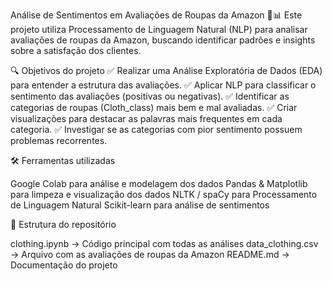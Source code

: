 Análise de Sentimentos em Avaliações de Roupas da Amazon 👕📊
Este projeto utiliza Processamento de Linguagem Natural (NLP) para analisar avaliações de roupas da Amazon, buscando identificar padrões e insights sobre a satisfação dos clientes.

🔍 Objetivos do projeto
✅ Realizar uma Análise Exploratória de Dados (EDA) para entender a estrutura das avaliações.
✅ Aplicar NLP para classificar o sentimento das avaliações (positivas ou negativas).
✅ Identificar as categorias de roupas (Cloth_class) mais bem e mal avaliadas.
✅ Criar visualizações para destacar as palavras mais frequentes em cada categoria.
✅ Investigar se as categorias com pior sentimento possuem problemas recorrentes.

🛠 Ferramentas utilizadas

Google Colab para análise e modelagem dos dados
Pandas & Matplotlib para limpeza e visualização dos dados
NLTK / spaCy para Processamento de Linguagem Natural
Scikit-learn para análise de sentimentos

📂 Estrutura do repositório

clothing.ipynb → Código principal com todas as análises
data_clothing.csv → Arquivo com as avaliações de roupas da Amazon
README.md → Documentação do projeto

